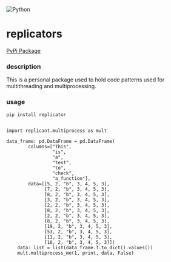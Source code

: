![Python](https://github.com/bclipp/replicators/workflows/Python/badge.svg)

# replicators

[PyPi Package](https://pypi.org/project/replicators/)

### description
This is a personal package used to hold code patterns used for multithreading and multiprocessing.

### usage
```pip install replicator```

```

import replicant.multiprocess as mult

data_frame: pd.DataFrame = pd.DataFrame(
        columns=["This",
                 "is",
                 "a",
                 "test",
                 "to",
                 "check",
                 "a_function"],
        data=[[5, 2, "b", 3, 4, 5, 3],
              [7, 2, "b", 3, 4, 5, 3],
              [8, 2, "b", 3, 4, 5, 3],
              [3, 2, "b", 3, 4, 5, 3],
              [2, 2, "b", 3, 4, 5, 3],
              [8, 2, "b", 3, 4, 5, 3],
              [2, 2, "b", 3, 4, 5, 3],
              [8, 2, "b", 3, 4, 5, 3],
              [19, 2, "b", 3, 4, 5, 3],
              [53, 2, "b", 3, 4, 5, 3],
              [11, 2, "b", 3, 4, 5, 3],
              [16, 2, "b", 3, 4, 5, 3]])
    data: list = list(data_frame.T.to_dict().values())
    mult.multiprocess_me(1, print, data, False)

```
